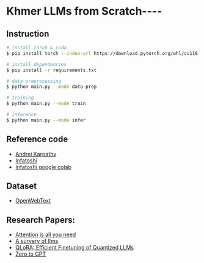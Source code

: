 # Khmer LLMs from Scratch----


## Instruction
```bash
# install torch & cuda
$ pip install torch --index-url https://download.pytorch.org/whl/cu118

# install dependencies
$ pip install -r requirements.txt

# data preprocessing 
$ python main.py --mode data-prep

# training
$ python main.py --mode train

# inference
$ python main.py --mode infer
```

## Reference code 
- [Andrej Karpathy](https://github.com/karpathy/ng-video-lecture)
- [Infatoshi](https://github.com/Infatoshi/fcc-intro-to-llms)
- [Infatoshi google colab](https://colab.research.google.com/drive/1_7TNpEEl8xjHlr9JzKbK5AuDKXwAkHqj?usp=sharing)

##  Dataset

- [OpenWebText](https://skylion007.github.io/OpenWebTextCorpus/)

## Research Papers:

- [Attention is all you need](https://arxiv.org/pdf/1706.03762.pdf)
- [A survery of llms](https://arxiv.org/pdf/2303.18223.pdf)
- [QLoRA: Efficient Finetuning of Quantized LLMs](https://arxiv.org/pdf/2305.14314.pdf)
- [Zero to GPT](https://github.com/VikParuchuri/zero_to_gpt)

